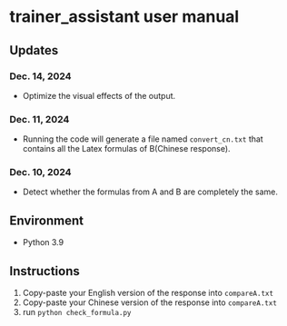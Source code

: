 # trainer_assistant user manual

## Updates
### Dec. 14, 2024
- Optimize the visual effects of the output.
### Dec. 11, 2024
- Running the code will generate a file named ```convert_cn.txt``` that contains all the Latex formulas of B(Chinese response).
### Dec. 10, 2024
- Detect whether the formulas from A and B are completely the same.

## Environment
- Python 3.9

## Instructions
1. Copy-paste your English version of the response into ```compareA.txt```
2. Copy-paste your Chinese version of the response into ```compareA.txt```
3. run ```python check_formula.py```
